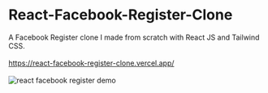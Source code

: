 # React-Facebook-Register-Clone
A Facebook Register clone I made from scratch with React JS and Tailwind CSS.
<br />
<br />
https://react-facebook-register-clone.vercel.app/ <br /> <br />
![react facebook register demo](https://user-images.githubusercontent.com/40894497/192394381-3d026518-3c1b-43b2-9ed0-3db1c3a17907.jpg)

